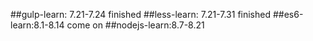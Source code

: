 ##gulp-learn: 7.21-7.24 finished
##less-learn: 7.21-7.31 finished
##es6-learn:8.1-8.14 come on
##nodejs-learn:8.7-8.21
